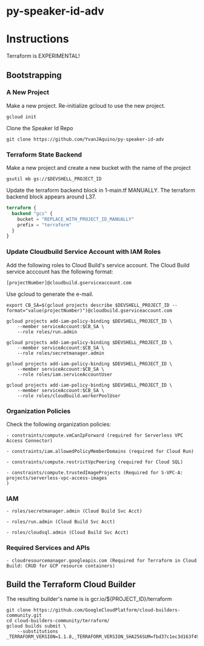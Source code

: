 # py-speaker-id-adv

# Instructions
Terraform is EXPERIMENTAL!  
## Bootstrapping
### A New Project
Make a new project.  Re-initialize gcloud to use the new project.
```shell
gcloud init
```
Clone the Speaker Id Repo
```shell
git clone https://github.com/YvanJAquino/py-speaker-id-adv
```

### Terraform State Backend
Make a new project and create a new bucket with the name of the project
```shell
gsutil mb gs://$DEVSHELL_PROJECT_ID
```

Update the terraform backend block in 1-main.tf MANUALLY.  The terraform backend block appears around L37.
```terraform
terraform {
  backend "gcs" {
    bucket = "REPLACE_WITH_PROJECT_ID_MANUALLY"
    prefix = "terraform"
  }
}
```

### Update Cloudbuild Service Account with IAM Roles
Add the following roles to Cloud Build's service account.  The Cloud Build service acccount has the following format:
```
[projectNumber]@cloudbuild.gserviceaccount.com
```
Use gcloud to generate the e-mail.

```
export CB_SA=$(gcloud projects describe $DEVSHELL_PROJECT_ID --format="value(projectNumber)")@cloudbuild.gserviceaccount.com

gcloud projects add-iam-policy-binding $DEVSHELL_PROJECT_ID \
    --member serviceAccount:$CB_SA \
    --role roles/run.admin

gcloud projects add-iam-policy-binding $DEVSHELL_PROJECT_ID \
    --member serviceAccount:$CB_SA \
    --role roles/secretmanager.admin

gcloud projects add-iam-policy-binding $DEVSHELL_PROJECT_ID \
    --member serviceAccount:$CB_SA \
    --role roles/iam.serviceAccountUser

gcloud projects add-iam-policy-binding $DEVSHELL_PROJECT_ID \
    --member serviceAccount:$CB_SA \
    --role roles/cloudbuild.workerPoolUser
```

### Organization Policies
Check the following organization policies:

```shell
- constraints/compute.vmCanIpForward (required for Serverless VPC Access Connector)

- constraints/iam.allowedPolicyMemberDomains (required for Cloud Run)

- constraints/compute.restrictVpcPeering (required for Cloud SQL)

- constraints/compute.trustedImageProjects (Required for S-VPC-A: projects/serverless-vpc-access-images
)
```

### IAM
```shell
- roles/secretmanager.admin (Cloud Build Svc Acct)

- roles/run.admin (Cloud Build Svc Acct)

- roles/cloudsql.admin (Cloud Build Svc Acct)
```

### Required Services and APIs
```shell
- cloudresourcemanager.googleapis.com (Required for Terraform in Cloud Build: CRUD for GCP resource containers)
```


## Build the Terraform Cloud Builder
The resulting builder's name is is gcr.io/${PROJECT_ID}/terraform

```shell
git clone https://github.com/GoogleCloudPlatform/cloud-builders-community.git
cd cloud-builders-community/terraform/
gcloud builds submit \
    --substitutions _TERRAFORM_VERSION=1.1.8,_TERRAFORM_VERSION_SHA256SUM=fbd37c1ec3d163f493075aa0fa85147e7e3f88dd98760ee7af7499783454f4c5
```

## 
